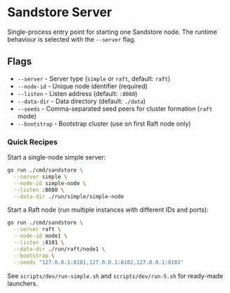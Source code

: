# Sandstore Server

Single-process entry point for starting one Sandstore node. The runtime behaviour is selected with the `--server` flag.

## Flags

- `--server` - Server type (`simple` or `raft`, default: `raft`)
- `--node-id` - Unique node identifier (required)
- `--listen` - Listen address (default: `:8080`)
- `--data-dir` - Data directory (default: `./data`)
- `--seeds` - Comma-separated seed peers for cluster formation (`raft` mode)
- `--bootstrap` - Bootstrap cluster (use on first Raft node only)

### Quick Recipes

Start a single-node simple server:

```bash
go run ./cmd/sandstore \
  --server simple \
  --node-id simple-node \
  --listen :8080 \
  --data-dir ./run/simple/simple-node
```

Start a Raft node (run multiple instances with different IDs and ports):

```bash
go run ./cmd/sandstore \
  --server raft \
  --node-id node1 \
  --listen :8101 \
  --data-dir ./run/raft/node1 \
  --bootstrap \
  --seeds "127.0.0.1:8101,127.0.0.1:8102,127.0.0.1:8103"
```

See `scripts/dev/run-simple.sh` and `scripts/dev/run-5.sh` for ready-made launchers.
